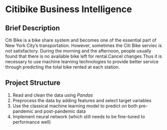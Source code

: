 # Citibike Business Intelligence

## Brief Description

Citi Bike is a bike share system and becomes one of the essential part of New York City’s transportation. However, sometimes the Citi Bike serviec is not satisfactory. During the morning and the afternoon, people usually found that there is no available bike left for rental.Cancel changes Thus it is necessary to use machine learning technologies to provide better service through predicting the total bike rented at each station.

## Project Structure

1. Read and clean the data using *Pandas*
2. Preprocess the data by adding features and select target variables
3. Use the classical machine learning model to predict on both pre-pandemic and post-pandemic data
4. Implement neural network (which still needs to be fine-tuned to performance well)
